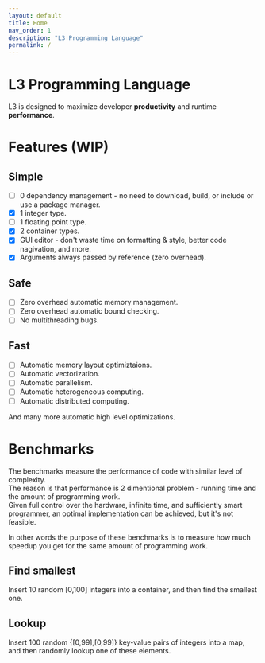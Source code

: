 ```yaml
---
layout: default
title: Home
nav_order: 1
description: "L3 Programming Language"
permalink: /
---
```


# L3 Programming Language

L3 is designed to maximize developer **productivity** and runtime **performance**.

# Features (WIP)

## Simple

- [ ] 0 dependency management - no need to download, build, or include or use a package manager.
- [x] 1 integer type.
- [ ] 1 floating point type.
- [x] 2 container types.
- [x] GUI editor - don't waste time on formatting & style, better code nagivation, and more.
- [x] Arguments always passed by reference (zero overhead).

## Safe

- [ ] Zero overhead automatic memory management.
- [ ] Zero overhead automatic bound checking.
- [ ] No multithreading bugs.

## Fast

- [ ] Automatic memory layout optimiztaions.
- [ ] Automatic vectorization.
- [ ] Automatic parallelism.
- [ ] Automatic heterogeneous computing.
- [ ] Automatic distributed computing.

And many more automatic high level optimizations.

# Benchmarks

The benchmarks measure the performance of code with similar level of complexity.  
The reason is that performance is 2 dimentional problem - running time and the amount of programming work.  
Given full control over the hardware, infinite time, and sufficiently smart programmer, an optimal implementation can be achieved, but it's not feasible.

In other words the purpose of these benchmarks is to measure how much speedup you get for the same amount of programming work.

## Find smallest

Insert 10 random [0,100] integers into a container, and then find the smallest one.
<object data="/assets/plots/find_smallest.svg" type="image/svg+xml"></object>

## Lookup

Insert 100 random {[0,99],[0,99]} key-value pairs of integers into a map, and then randomly lookup one of these elements.
<object data="/assets/plots/lookup.svg" type="image/svg+xml"></object>